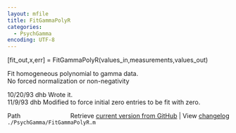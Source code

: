 ```yaml
---
layout: mfile
title: FitGammaPolyR
categories:
  - PsychGamma
encoding: UTF-8
---
```


[fit\_out,x,err] = FitGammaPolyR(values\_in,measurements,values\_out)  

Fit homogeneous polynomial to gamma data.  
No forced normalization or non-negativity  

10/20/93    dhb   Wrote it.  
11/9/93     dhb   Modified to force initial zero entries to be fit with zero.  


<div class="code_header" style="text-align:right;">
  <span style="float:left;">Path&nbsp;&nbsp;</span> <span class="counter">Retrieve <a href=
  "https://raw.github.com/Psychtoolbox-3/Psychtoolbox-3/beta/./PsychGamma/FitGammaPolyR.m">current version from GitHub</a> | View <a href=
  "https://github.com/Psychtoolbox-3/Psychtoolbox-3/commits/beta/./PsychGamma/FitGammaPolyR.m">changelog</a></span>
</div>
<div class="code">
  <code>./PsychGamma/FitGammaPolyR.m</code>
</div>
